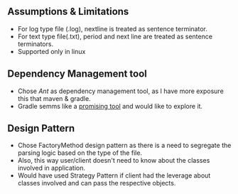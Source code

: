 ## Assumptions & Limitations
- For log type file (.log), nextline is treated as sentence terminator.
- For text type file(.txt), period and next line are treated as sentence terminators.
- Supported only in linux

## Dependency Management tool
- Chose *Ant* as dependency management tool, as I have more exposure this that maven & gradle.
- Gradle semms like a [promising tool](https://www.baeldung.com/ant-maven-gradle) and would like to explore it.

## Design Pattern
- Chose FactoryMethod design pattern as there is a need to segregate the parsing logic based on the type of the file.
- Also, this way user/client doesn't need to know about the classes involved in application.
- Would have used Strategy Pattern if client had the leverage about classes involved and can pass the respective objects. 

